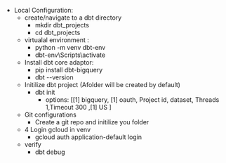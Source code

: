 
* Local Configuration:
    * create/navigate to a dbt directory
        * mkdir dbt_projects
        * cd dbt_projects
    * virtualal environment : 
        * python -m venv dbt-env
        * dbt-env\Scripts\activate
    * Install dbt core adaptor:
        * pip install dbt-bigquery
        * dbt --version
    * Initilize dbt project (Afolder will be created by default)
        * dbt init
            * options: [[1] bigquery, [1] oauth, Project id, dataset, Threads 1,Timeout 300 ,[1] US ]
    *   Git configurations
        * Create a git repo and initilize you folder
    * 4 Login gcloud in venv
        * gcloud auth application-default login
    * verify
        * dbt debug 